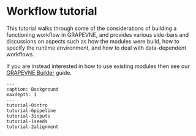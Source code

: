 # Workflow tutorial

This tutorial walks through some of the considerations of building a
functioning workflow in GRAPEVNE, and provides various side-bars and
discussions on aspects such as how the modules were build, how to specify the
runtime environment, and how to deal with data-dependent workflows.

If you are instead interested in how to use existing modules then see our
[GRAPEVNE Builder](builder.md) guide.

```{toctree}
---
caption: Background
maxdepth: 1
---
tutorial-0intro
tutorial-6pipeline
tutorial-3inputs
tutorial-1seeds
tutorial-2alignment
```
